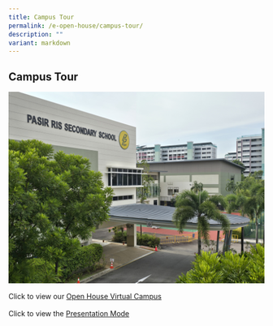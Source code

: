 ```yaml
---
title: Campus Tour
permalink: /e-open-house/campus-tour/
description: ""
variant: markdown
---
```

## Campus Tour

![](/images/school%20photo.jpg)

Click to view our [Open House Virtual Campus](https://tinyurl.com/PRSSDSA)<br><br>
Click to view the [Presentation Mode](https://www.thinglink.com/view/scene/1700089113832588068/presentation)